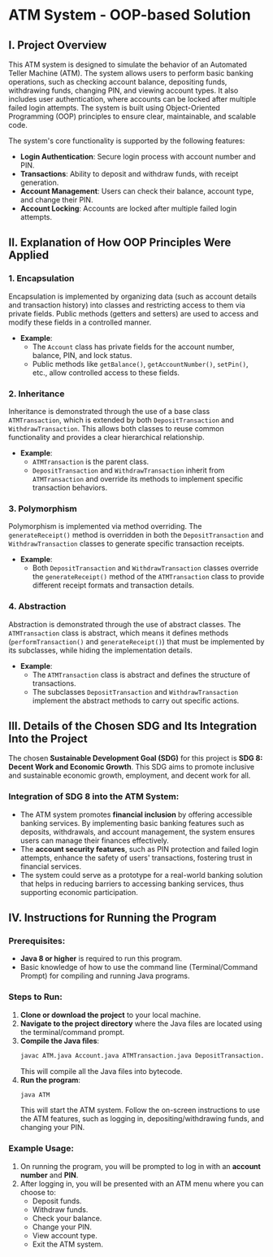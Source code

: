 
# ATM System - OOP-based Solution

## I. Project Overview

This ATM system is designed to simulate the behavior of an Automated Teller Machine (ATM). The system allows users to perform basic banking operations, such as checking account balance, depositing funds, withdrawing funds, changing PIN, and viewing account types. It also includes user authentication, where accounts can be locked after multiple failed login attempts. The system is built using Object-Oriented Programming (OOP) principles to ensure clear, maintainable, and scalable code.

The system's core functionality is supported by the following features:
- **Login Authentication**: Secure login process with account number and PIN.
- **Transactions**: Ability to deposit and withdraw funds, with receipt generation.
- **Account Management**: Users can check their balance, account type, and change their PIN.
- **Account Locking**: Accounts are locked after multiple failed login attempts.

## II. Explanation of How OOP Principles Were Applied

### 1. **Encapsulation**
Encapsulation is implemented by organizing data (such as account details and transaction history) into classes and restricting access to them via private fields. Public methods (getters and setters) are used to access and modify these fields in a controlled manner.

- **Example**: 
  - The `Account` class has private fields for the account number, balance, PIN, and lock status.
  - Public methods like `getBalance()`, `getAccountNumber()`, `setPin()`, etc., allow controlled access to these fields.

### 2. **Inheritance**
Inheritance is demonstrated through the use of a base class `ATMTransaction`, which is extended by both `DepositTransaction` and `WithdrawTransaction`. This allows both classes to reuse common functionality and provides a clear hierarchical relationship.

- **Example**: 
  - `ATMTransaction` is the parent class.
  - `DepositTransaction` and `WithdrawTransaction` inherit from `ATMTransaction` and override its methods to implement specific transaction behaviors.

### 3. **Polymorphism**
Polymorphism is implemented via method overriding. The `generateReceipt()` method is overridden in both the `DepositTransaction` and `WithdrawTransaction` classes to generate specific transaction receipts.

- **Example**: 
  - Both `DepositTransaction` and `WithdrawTransaction` classes override the `generateReceipt()` method of the `ATMTransaction` class to provide different receipt formats and transaction details.

### 4. **Abstraction**
Abstraction is demonstrated through the use of abstract classes. The `ATMTransaction` class is abstract, which means it defines methods (`performTransaction()` and `generateReceipt()`) that must be implemented by its subclasses, while hiding the implementation details.

- **Example**: 
  - The `ATMTransaction` class is abstract and defines the structure of transactions.
  - The subclasses `DepositTransaction` and `WithdrawTransaction` implement the abstract methods to carry out specific actions.

## III. Details of the Chosen SDG and Its Integration Into the Project

The chosen **Sustainable Development Goal (SDG)** for this project is **SDG 8: Decent Work and Economic Growth**. This SDG aims to promote inclusive and sustainable economic growth, employment, and decent work for all.

### Integration of SDG 8 into the ATM System:
- The ATM system promotes **financial inclusion** by offering accessible banking services. By implementing basic banking features such as deposits, withdrawals, and account management, the system ensures users can manage their finances effectively.
- The **account security features**, such as PIN protection and failed login attempts, enhance the safety of users' transactions, fostering trust in financial services.
- The system could serve as a prototype for a real-world banking solution that helps in reducing barriers to accessing banking services, thus supporting economic participation.

## IV. Instructions for Running the Program

### Prerequisites:
- **Java 8 or higher** is required to run this program.
- Basic knowledge of how to use the command line (Terminal/Command Prompt) for compiling and running Java programs.

### Steps to Run:
1. **Clone or download the project** to your local machine.
2. **Navigate to the project directory** where the Java files are located using the terminal/command prompt.
3. **Compile the Java files**:
   ```bash
   javac ATM.java Account.java ATMTransaction.java DepositTransaction.java WithdrawTransaction.java
   ```
   This will compile all the Java files into bytecode.
4. **Run the program**:
   ```bash
   java ATM
   ```
   This will start the ATM system. Follow the on-screen instructions to use the ATM features, such as logging in, depositing/withdrawing funds, and changing your PIN.

### Example Usage:
1. On running the program, you will be prompted to log in with an **account number** and **PIN**.
2. After logging in, you will be presented with an ATM menu where you can choose to:
   - Deposit funds.
   - Withdraw funds.
   - Check your balance.
   - Change your PIN.
   - View account type.
   - Exit the ATM system.

